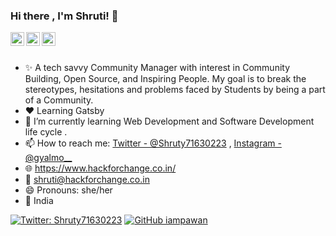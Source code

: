 ### Hi there , I'm Shruti! 👋

<a href="https://twitter.com/Shruty71630223">
  <img align="left" alt="Shruty's Twitter" width="22px" src="https://cdn.jsdelivr.net/npm/simple-icons@v3/icons/twitter.svg" />
</a>
<a href="https://github.com/gyalmo">
  <img align="left" alt="gyalmo's Github" width="22px" src="https://cdn.jsdelivr.net/npm/simple-icons@v3/icons/github.svg" />
</a>
<a href="https://www.instagram.com/gyalmo__/">
  <img align="left" alt="gyalmo's Instagram" width="22px" src="https://cdn.jsdelivr.net/npm/simple-icons@v3/icons/instagram.svg" />
</a>
<br/>
<br/>

- ✨ A tech savvy Community Manager with interest in Community Building, Open Source, and Inspiring People. My goal is to break the stereotypes, hesitations and problems faced by       Students by being a part of a Community.
- ❤  Learning Gatsby 
- 🎉 I’m currently learning Web Development and Software Development life cycle .
- 📫 How to reach me: [Twitter - @Shruty71630223](https://twitter.com/Shruty71630223) , [Instagram - @gyalmo__](https://www.instagram.com/gyalmo__/)
- 🌐 https://www.hackforchange.co.in/ 
- 💬 shruti@hackforchange.co.in 
- 😄 Pronouns: she/her
- 📍  India

[![Twitter: Shruty71630223](https://img.shields.io/twitter/follow/Shruty71630223?style=social)](https://twitter.com/Shruty71630223)
[![GitHub iampawan](https://img.shields.io/github/followers/gyalmo?label=follow&style=social)](https://github.com/gyalmo)
